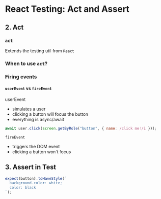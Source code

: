 # React Testing: Act and Assert

## 2. Act

### `act`

Extends the testing util from `React`

### When to use `act`?

### Firing events

#### `userEvent` vs `fireEvent`

userEvent

-   simulates a user
-   clicking a button will focus the button
-   everything is async/await

```js
await user.click(screen.getByRole("button", { name: /click me!/i }));
```

`fireEvent`

-   triggers the DOM event
-   clicking a button won't focus

## 3. Assert in Test

```js
expect(button).toHaveStyle(`
  background-color: white;
  color: black
`);
```
